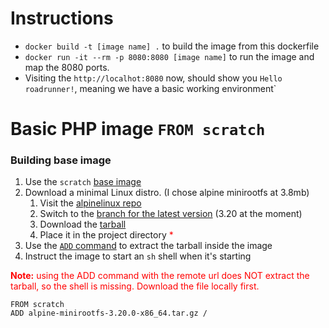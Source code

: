 # Instructions

* `docker build -t [image name] .` to build the image from this dockerfile
* `docker run -it --rm -p 8080:8080 [image name]` to run the image and map the 8080 ports.
* Visiting the `http://localhot:8080` now, should show you `Hello roadrunner!`, meaning we have a basic working environment`

# Basic PHP image `FROM scratch`

### Building base image

1. Use the `scratch` [base image](https://hub.docker.com/_/scratch)
2. Download a minimal Linux distro. (I chose alpine minirootfs at 3.8mb)
    1. Visit the [alpinelinux repo](https://github.com/alpinelinux/docker-alpine)
    2. Switch to the [branch for the latest version](https://github.com/alpinelinux/docker-alpine/tree/v3.20) (3.20 at the moment)
    3. Download the [tarball](https://github.com/alpinelinux/docker-alpine/raw/v3.20/x86_64/alpine-minirootfs-3.20.0-x86_64.tar.gz)
    4. Place it in the project directory <span style='color:red;'>*</span>
3. Use the [`ADD` command](https://docs.docker.com/reference/dockerfile/#add) to extract the tarball inside the image
4. Instruct the image to start an `sh` shell when it's starting

<div style='color:red;'><b>Note:</b> using the ADD command with the remote url does NOT extract the tarball, so the shell is missing. Download the file locally first.</div>

```
FROM scratch
ADD alpine-minirootfs-3.20.0-x86_64.tar.gz /
```